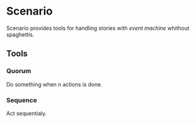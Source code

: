 Scenario
========

Scenario provides tools for handling stories with *event machine* whithout spaghettis.

Tools
-----

### Quorum

Do something when n actions is done.

### Sequence

Act sequentialy.
